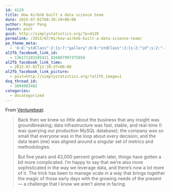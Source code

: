 ```yaml
---
id: 4129
title: How Airbnb built a data science team
date: 2015-07-01T08:39:29+00:00
author: Roger Peng
layout: post
guid: http://simplystatistics.org/?p=4129
permalink: /2015/07/01/how-airbnb-built-a-data-science-team/
pe_theme_meta:
  - 'O:8:"stdClass":2:{s:7:"gallery";O:8:"stdClass":3:{s:2:"id";s:2:"-1";s:5:"width";s:0:"";s:6:"height";s:0:"";}s:5:"video";O:8:"stdClass":1:{s:2:"id";s:2:"-1";}}'
al2fb_facebook_link_id:
  - 136171103105421_826807997375058
al2fb_facebook_link_time:
  - 2015-07-01T12:39:37+00:00
al2fb_facebook_link_picture:
  - post=http://simplystatistics.org/?al2fb_image=1
dsq_thread_id:
  - 3894983482
categories:
  - Uncategorized
---
```

From [Venturebeat](http://venturebeat.com/2015/06/30/how-we-scaled-data-science-to-all-sides-of-airbnb-over-5-years-of-hypergrowth/):

> Back then we knew so little about the business that any insight was groundbreaking; data infrastructure was fast, stable, and real-time (I was querying our production MySQL database); the company was so small that everyone was in the loop about every decision; and the data team (me) was aligned around a singular set of metrics and methodologies.
> 
> But five years and 43,000 percent growth later, things have gotten a bit more complicated. I’m happy to say that we’re also more sophisticated in the way we leverage data, and there’s now a lot more of it. The trick has been to manage scale in a way that brings together the magic of those early days with the growing needs of the present — a challenge that I know we aren’t alone in facing.